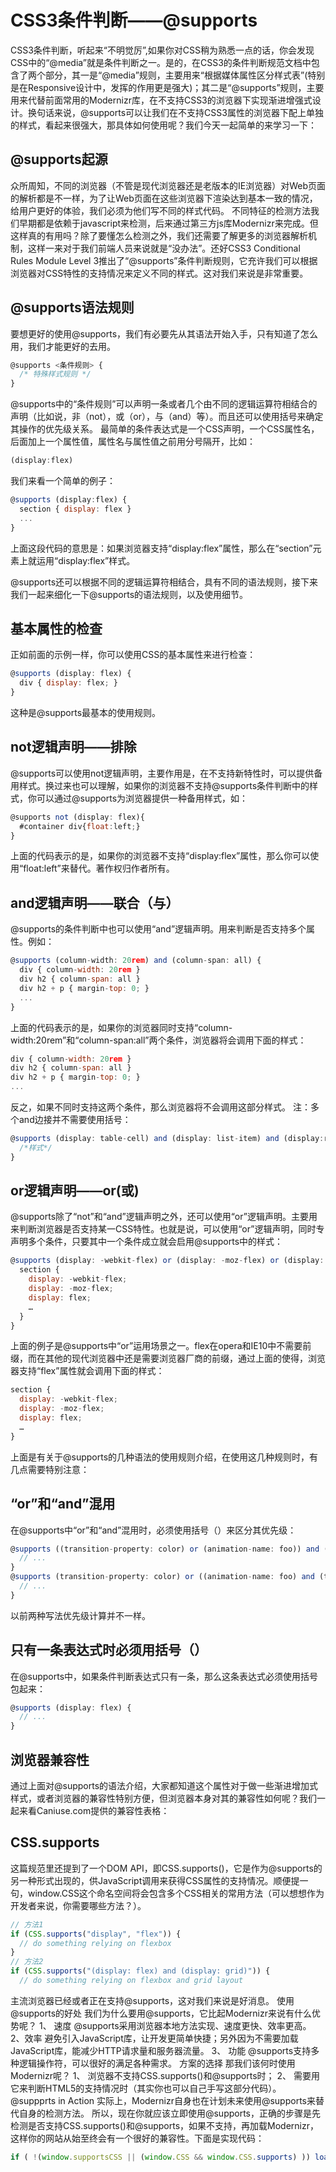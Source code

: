 # CSS3条件判断——@supports
CSS3条件判断，听起来“不明觉厉”,如果你对CSS稍为熟悉一点的话，你会发现CSS中的“@media”就是条件判断之一。是的，在CSS3的条件判断规范文档中包含了两个部分，其一是“@media”规则，主要用来“根据媒体属性区分样式表”(特别是在Responsive设计中，发挥的作用更是强大)；其二是“@supports”规则，主要用来代替前面常用的Modernizr库，在不支持CSS3的浏览器下实现渐进增强式设计。换句话来说，@supports可以让我们在不支持CSS3属性的浏览器下配上单独的样式，看起来很强大，那具体如何使用呢？我们今天一起简单的来学习一下：

## @supports起源
众所周知，不同的浏览器（不管是现代浏览器还是老版本的IE浏览器）对Web页面的解析都是不一样，为了让Web页面在这些浏览器下渲染达到基本一致的情况，给用户更好的体验，我们必须为他们写不同的样式代码。
不同特征的检测方法我们早期都是依赖于javascript来检测，后来通过第三方js库Modernizr来完成。但这样真的有用吗？除了要懂怎么检测之外，我们还需要了解更多的浏览器解析机制，这样一来对于我们前端人员来说就是“没办法”。还好CSS3 Conditional Rules Module Level 3推出了“@supports”条件判断规则，它充许我们可以根据浏览器对CSS特性的支持情况来定义不同的样式。这对我们来说是非常重要。

## @supports语法规则
要想更好的使用@supports，我们有必要先从其语法开始入手，只有知道了怎么用，我们才能更好的去用。
```javascript
@supports <条件规则> {
  /* 特殊样式规则 */
}
```
@supports中的“条件规则”可以声明一条或者几个由不同的逻辑运算符相结合的声明（比如说，非（not），或（or），与（and）等）。而且还可以使用括号来确定其操作的优先级关系。
最简单的条件表达式是一个CSS声明，一个CSS属性名，后面加上一个属性值，属性名与属性值之前用分号隔开，比如：
```javascript
(display:flex)
```
我们来看一个简单的例子：
```javascript
@supports (display:flex) {
  section { display: flex }
  ...
}
```
上面这段代码的意思是：如果浏览器支持“display:flex”属性，那么在“section”元素上就运用“display:flex”样式。

@supports还可以根据不同的逻辑运算符相结合，具有不同的语法规则，接下来我们一起来细化一下@supports的语法规则，以及使用细节。

## 基本属性的检查
正如前面的示例一样，你可以使用CSS的基本属性来进行检查：
```javascript
@supports (display: flex) {
  div { display: flex; }
}
```
这种是@supports最基本的使用规则。
## not逻辑声明——排除
@supports可以使用not逻辑声明，主要作用是，在不支持新特性时，可以提供备用样式。换过来也可以理解，如果你的浏览器不支持@supports条件判断中的样式，你可以通过@supports为浏览器提供一种备用样式，如：
```javascript
@supports not (display: flex){
  #container div{float:left;}
}
```
上面的代码表示的是，如果你的浏览器不支持“display:flex”属性，那么你可以使用“float:left”来替代。著作权归作者所有。
## and逻辑声明——联合（与）
@supports的条件判断中也可以使用“and”逻辑声明。用来判断是否支持多个属性。例如：
```javascript
@supports (column-width: 20rem) and (column-span: all) {
  div { column-width: 20rem }
  div h2 { column-span: all }
  div h2 + p { margin-top: 0; }
  ...
}
```
上面的代码表示的是，如果你的浏览器同时支持“column-width:20rem”和“column-span:all”两个条件，浏览器将会调用下面的样式：
```javascript
div { column-width: 20rem }
div h2 { column-span: all }
div h2 + p { margin-top: 0; }
...
```
反之，如果不同时支持这两个条件，那么浏览器将不会调用这部分样式。
注：多个and边接并不需要使用括号：
```javascript
@supports (display: table-cell) and (display: list-item) and (display:run-in){
  /*样式*/
}
```
## or逻辑声明——or(或)
@supports除了“not”和“and”逻辑声明之外，还可以使用“or”逻辑声明。主要用来判断浏览器是否支持某一CSS特性。也就是说，可以使用“or”逻辑声明，同时专声明多个条件，只要其中一个条件成立就会启用@supports中的样式：
```javascript
@supports (display: -webkit-flex) or (display: -moz-flex) or (display: flex) {
  section {
    display: -webkit-flex;
    display: -moz-flex;
    display: flex;
    …
  }
}
```
上面的例子是@supports中“or”运用场景之一。flex在opera和IE10中不需要前缀，而在其他的现代浏览器中还是需要浏览器厂商的前缀，通过上面的使得，浏览器支持“flex”属性就会调用下面的样式：
```javascript
section {
  display: -webkit-flex;
  display: -moz-flex;
  display: flex;
  …
}
```
上面是有关于@supports的几种语法的使用规则介绍，在使用这几种规则时，有几点需要特别注意：
## “or”和“and”混用
在@supports中“or”和“and”混用时，必须使用括号（）来区分其优先级：
```javascript
@supports ((transition-property: color) or (animation-name: foo)) and (transform: rotate(10deg)) {
  // ...
}
@supports (transition-property: color) or ((animation-name: foo) and (transform: rotate(10deg))) {
  // ...
}
```
以前两种写法优先级计算并不一样。
## 只有一条表达式时必须用括号（）
在@supports中，如果条件判断表达式只有一条，那么这条表达式必须使用括号包起来：
```javascript
@supports (display: flex) {
  // ...
}
```
## 浏览器兼容性
通过上面对@supports的语法介绍，大家都知道这个属性对于做一些渐进增加式样式，或者浏览器的兼容性特别方便，但浏览器本身对其的兼容性如何呢？我们一起来看Caniuse.com提供的兼容性表格：
## CSS.supports
这篇规范里还提到了一个DOM API，即CSS.supports()，它是作为@supports的另一种形式出现的，供JavaScript调用来获得CSS属性的支持情况。顺便提一句，window.CSS这个命名空间将会包含多个CSS相关的常用方法（可以想想作为开发者来说，你需要哪些方法？）。
```javascript
// 方法1
if (CSS.supports("display", "flex")) {
  // do something relying on flexbox
}
// 方法2
if (CSS.supports("(display: flex) and (display: grid)")) {
  // do something relying on flexbox and grid layout

```
主流浏览器已经或者正在支持@supports，这对我们来说是好消息。
使用@supports的好处
我们为什么要用@supports，它比起Modernizr来说有什么优势呢？
1、 速度
@supports采用浏览器本地方法实现、速度更快、效率更高。
2、效率
避免引入JavaScript库，让开发更简单快捷；另外因为不需要加载JavaScript库，能减少HTTP请求量和服务器流量。
3、 功能
@supports支持多种逻辑操作符，可以很好的满足各种需求。
方案的选择
那我们该何时使用Modernizr呢？
1、 浏览器不支持CSS.supports()和@supports时；
2、 需要用它来判断HTML5的支持情况时（其实你也可以自己手写这部分代码）。
@suppprts in Action
实际上，Modernizr自身也在计划未来使用@supports来替代自身的检测方法。
所以，现在你就应该立即使用@supports，正确的步骤是先检测是否支持CSS.supports()和@supports，如果不支持，再加载Modernizr，这样你的网站从始至终会有一个很好的兼容性。下面是实现代码：
```javascript
if ( !(window.supportsCSS || (window.CSS && window.CSS.supports) )) load_modernizr();
```



